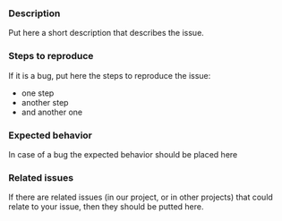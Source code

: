 ### Description

Put here a short description that describes the issue.

### Steps to reproduce

If it is a bug, put here the steps to reproduce the issue:

- one step
- another step
- and another one

### Expected behavior

In case of a bug the expected behavior should be placed here

### Related issues

If there are related issues (in our project, or in other projects) that could relate to your issue, then they should be putted here.
